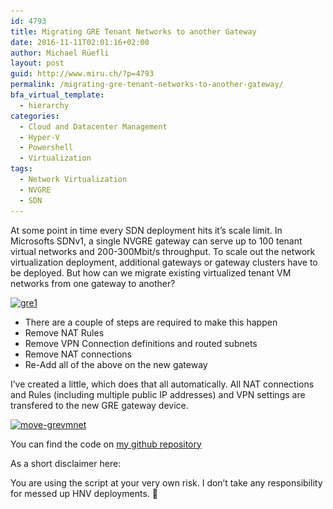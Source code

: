 ```yaml
---
id: 4793
title: Migrating GRE Tenant Networks to another Gateway
date: 2016-11-11T02:01:16+02:00
author: Michael Rüefli
layout: post
guid: http://www.miru.ch/?p=4793
permalink: /migrating-gre-tenant-networks-to-another-gateway/
bfa_virtual_template:
  - hierarchy
categories:
  - Cloud and Datacenter Management
  - Hyper-V
  - Powershell
  - Virtualization
tags:
  - Network Virtualization
  - NVGRE
  - SDN
---
```

At some point in time every SDN deployment hits it&#8217;s scale limit. In Microsofts SDNv1, a single NVGRE gateway can serve up to 100 tenant virtual networks and 200-300Mbit/s throughput. To scale out the network virtualization deployment, additional gateways or gateway clusters have to be deployed. But how can we migrate existing virtualized tenant VM networks from one gateway to another?

[<img class="alignleft wp-image-4798" src="../content/images/2016/11/gre1-1024x527.png" alt="gre1" width="563" height="290" srcset="../content/images/2016/11/gre1-1024x527.png 1024w, ../content/images/2016/11/gre1-300x154.png 300w, ../content/images/2016/11/gre1-768x395.png 768w" sizes="(max-width: 563px) 100vw, 563px" />](http://www.miru.ch/migrating-gre-tenant-networks-to-another-gateway/gre1/)

  * There are a couple of steps are required to make this happen
  * Remove NAT Rules
  * Remove VPN Connection definitions and routed subnets
  * Remove NAT connections
  * Re-Add all of the above on the new gateway

I&#8217;ve created a little, which does that all automatically. All NAT connections and Rules (including multiple public IP addresses) and VPN settings are transfered to the new GRE gateway device.

[<img class="alignleft size-large wp-image-4796" src="../content/images/2016/11/move-grevmnet-1024x218.png" alt="move-grevmnet" width="1024" height="218" srcset="../content/images/2016/11/move-grevmnet-1024x218.png 1024w, ../content/images/2016/11/move-grevmnet-300x64.png 300w, ../content/images/2016/11/move-grevmnet-768x164.png 768w, ../content/images/2016/11/move-grevmnet.png 1467w" sizes="(max-width: 1024px) 100vw, 1024px" />](http://www.miru.ch/migrating-gre-tenant-networks-to-another-gateway/move-grevmnet/)

You can find the code on [my github repository](https://github.com/drmiru/Powershell/blob/master/SCVMM/Move-VMNetVirtualizationConfig.ps1)

As a short disclaimer here:

You are using the script at your very own risk. I don&#8217;t take any responsibility for messed up HNV deployments. 🙂